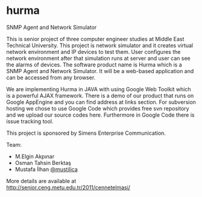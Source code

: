 # hurma
SNMP Agent and Network Simulator


This is senior project of three computer engineer studies at Middle East Technical University. This project is network simulator and it creates virtual network environment and IP devices to test them. User configures the network environment after that simulation runs at server and user can see the alarms of devices. The software product name is Hurma which is a SNMP Agent and Network Simulator. It will be a web-based application and can be accessed from any browser.


We are implementing Hurma in JAVA with using Google Web Toolkit which is a powerful AJAX framework. There is a demo of our product that runs on Google AppEngine and you can find address at links section. For subversion hosting we chose to use Google Code which provides free svn repository and we upload our source codes here. Furthermore in Google Code there is issue tracking tool.


This project is sponsored by Simens Enterprise Communication.

Team:
* M.Elgin Akpınar
* Osman Tahsin Berktaş
* Mustafa İlhan [@mustilica](https://twitter.com/mustilica)


More details are available at http://senior.ceng.metu.edu.tr/2011/cennetelmasi/
